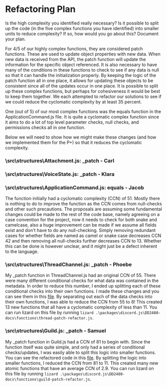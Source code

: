 # Refactoring Plan

Is the high complexity you identified really necessary? Is it possible to split up the code (in the five complex functions you have identified) into smaller units to reduce complexity? If so, how would you go about this?
Document your plan.

For 4/5 of our highly complex functions, they are considered patch functions. These are used to update object properties with new data. When new data is received from the API, the patch function will update the information for the specific object referenced. It is also necessary to have many of the conditions in these functions to check to see if any data is null so that it can handle the initialization properly. By keeping the logic of the patch function all in one place, it allows for updating these objects to be consistent since all of the updates occur in one place. It is possible to split up these complex functions, but perhaps for cohesiveness it would be best to keep them together. We each attempted to refactor our solutions to see if we could reduce the cyclomatic complexity by at least 35 percent.

One (out of 5) of our most complex functions was the equals function in the ApplicationCommand.js file. It is quite a cyclomatic complex function since it aims to do a lot of top level parameter checks, null checks, and permissions checks all in one function.

Below we will need to show how we might make these changes (and how we implemented them for the P+) so that it reduces the cyclomatic complexity.

### \src\structures\Attachment.js: \_patch - Carl

### \src\structures\VoiceState.js: \_patch - Klara

### \src\structures\ApplicationCommand.js: equals - Jacob

The function initially had a cyclomatic complexity (CCN) of 51. Mostly there is nothing to do to improve the function as the CCN comes from null-checks and other such precautions. The proposals are assuming some fundamental changes could be made to the rest of the code base, namely agreeing on a case convention for the project, now it needs to check for both snake and camelcase, also a huge improvement can be made if we assume all fields exist and don't have to do any null-checking. Simply removing redundant cases for whether fields are named as camel or snake case decreases CCN 42 and then removing all null-checks further decreases CCN to 13. Whether this can be done is however unclear, and it might just be a defect inherent to the language.


### \src\structures\ThreadChannel.js: \_patch - Phoebe

My \_patch function in ThreadChannel.js had an original CCN of 55. There were many different conditional checks for what data was contained in the metadata. In order to reduce this number, I ended up splitting each of these conditional checks into their own functions. I made these changes and you can see them in this [file](../DD2480-docs/functions/thread-patch-refactor.js). By separating out each of the data checks into their own functions, I was able to reduce the CCN from 55 to 8! This created 13 new functions that all have a cyclomatic complexity of less than 11. You can run lizard on this file by running `lizard .\packages\discord.js\DD2480-docs\functions\thread-patch-refactor.js`.

### \src\structures\Guild.js: \_patch - Samuel

My \_patch function in Guild.js had a CCN of 81 to begin with. Since the function itself was quite simple, and only had a series of conditional checks/updates, I was easily able to split this logic into smaller functions. You can see the refactored code in this [file](../DD2480-docs/functions/guild-patch-refactor.js). By splitting the logic into smaller functions, I reduced the CCN from 81 to 11. This created many new atomic functions that have an average CCN of 2.9. You can run lizard on this file by running `lizard .\packages\discord.js\DD2480-docs\functions\guild-patch-refactor.js`.
